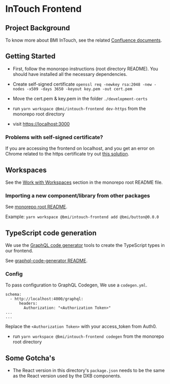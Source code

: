 # InTouch Frontend

## Project Background

To know more about BMI InTouch, see the related [Confluence documents](https://bmigroup.atlassian.net/wiki/spaces/IRP/pages/1858797800/Technical+Blueprint).

## Getting Started

- First, follow the monoropo instructions (root directory README). You should have installed all the necessary dependencies.

- Create self-signed certificate
  `openssl req -newkey rsa:2048 -new -nodes -x509 -days 3650 -keyout key.pem -out cert.pem`

- Move the cert.pem & key.pem in the folder `./development-certs`

- run `yarn workspace @bmi/intouch-frontend dev-https` from the monorepo root directory

- visit [https://localhost:3000](https://localhost:3000)

### Problems with self-signed certificate?

If you are accessing the frontend on localhost, and you get an error on Chrome related to the https certificate try out [this solution](https://stackoverflow.com/questions/58802767/no-proceed-anyway-option-on-neterr-cert-invalid-in-chrome-on-macos/63539455#63539455).

## Workspaces

See the [Work with Workspaces](https://gitlab.com/bmi-digital/dxb#work-with-workspaces) section in the monorepo root README file.

### Importing a new component/library from other packages

See [monorepo root README](https://gitlab.com/bmi-digital/dxb/-/tree/master#work-with-workspaces).

Example: `yarn workspace @bmi/intouch-frontend add @bmi/button@0.0.0`

## TypeScript code generation

We use the [GraphQL code generator](https://www.graphql-code-generator.com/) tools to create the TypeScript types in our frontend.

See [graphql-code-generator README](https://github.com/dotansimha/graphql-code-generator#readme).

### Config

To pass configuration to GraphQL Codegen, We use a `codegen.yml`.

```
schema:
  - http://localhost:4000/graphql:
      headers:
        Authorization: "<Authorization Token>"
...
...
```

Replace the `<Authorization Token>` with your access_token from Auth0.

- run `yarn workspace @bmi/intouch-frontend codegen` from the monorepo root directory

## Some Gotcha's

- The React version in this directory's `package.json` needs to be the same as the React version used by the DXB components.
